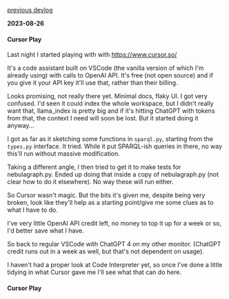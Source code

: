 [previous devlog](devlog_00.md)

**2023-08-26**

#### Cursor Play 
Last night I started playing with with https://www.cursor.so/

It's a code assistant built on VSCode (the vanilla version of which I'm already using) with calls to OpenAI API. It's free (not open source) and if you give it your API key it'll use that, rather than their billing.

Looks promising, not really there yet. Minimal docs, flaky UI. I got very confused. I'd seen it could index the whole workspace, but I didn't really want that, llama_index is pretty big and if it's hitting ChatGPT with tokens from that, the context I need will soon be lost. But it started doing it anyway...

I got as far as it sketching some functions in `sparql.py`, starting from the `types.py` interface. It tried. While it put SPARQL-ish queries in there, no way this'll run without massive modification.

Taking a different angle, I then tried to get it to make tests for nebulagraph.py.
Ended up doing that inside a copy of nebulagraph.py (not clear how to do it elsewhere). No way these will run either.

So Cursor wasn't magic. But the bits it's given me, despite being very broken, look like they'll help as a starting point/give me some clues as to what I have to do.

I've very little OpenAI API credit left, no money to top it up for a week or so, I'd better save what I have.

So back to regular VSCode with ChatGPT 4 on my other monitor. (ChatGPT credit runs out in a week as well, but that's not dependent on usage).

I haven't had a proper look at Code Interpreter yet, so once I've done a little tidying in what Cursor gave me I'll see what that can do here.

#### Cursor Play 







